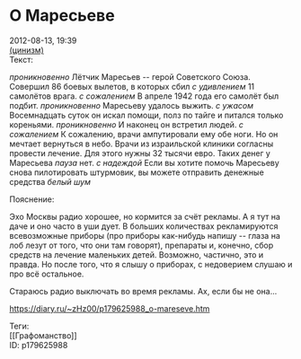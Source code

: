 О Маресьеве
============

   
 2012-08-13, 19:39   
   [(цинизм)](https://zHz00.diary.ru/p179625988.htm?index=1#linkmore179625988m1)      
 Текст:   
   
 *проникновенно* Лётчик Маресьев -- герой Советского Союза. Совершил 86 боевых вылетов, в которых сбил *с удивлением* 11 самолётов врага. *с сожалением* В апреле 1942 года его самолёт был подбит. *проникновенно* Маресьеву удалось выжить. *с ужасом* Восемнадцать суток он искал помощи, полз по тайге и питался только кореньями. *проникновенно* И наконец он встретил людей. *с сожалением* К сожалению, врачи ампутировали ему обе ноги. Но он мечтает вернуться в небо. Врачи из израильской клиники согласны провести лечение. Для этого нужны 32 тысячи евро. Таких денег у Маресьева *пауза* нет. *с надеждой* Если вы хотите помочь Маресьеву снова пилотировать штурмовик, вы можете отправить денежные средства *белый шум*   
   
 Пояснение:   
   
 Эхо Москвы радио хорошее, но кормится за счёт рекламы. А я тут на даче и оно часто в уши дует. В больших количествах рекламируются всевозможные приборы (про приборы как-нибудь напишу -- глаза на лоб лезут от того, что они там говорят), препараты и, конечно, сбор средств на лечение маленьких детей. Возможно, частично, это и правда. Но после того, что я слышу о приборах, с недоверием слушаю и про всё остальное.   
   
 Стараюсь радио выключать во время рекламы. Ах, если бы не она...     
    
 <https://diary.ru/~zHz00/p179625988_o-mareseve.htm>   
   
 Теги:   
 [[Графоманство]]   
 ID: p179625988